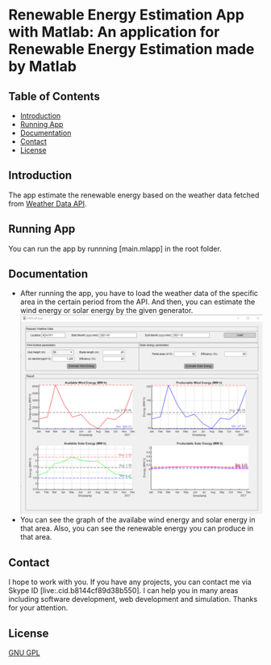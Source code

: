# Renewable Energy Estimation App with Matlab: An application for Renewable Energy Estimation made by Matlab

## Table of Contents
* [Introduction](#introduction)
* [Running App](#running-app)
* [Documentation](#documentation)
* [Contact](#contact)
* [License](#license)

## Introduction
The app estimate the renewable energy based on the weather data fetched from [Weather Data API](https://www.visualcrossing.com/weather-api).

## Running App
You can run the app by runnning [main.mlapp] in the root folder.

## Documentation
* After running the app, you have to load the weather data of the specific area in the certain period from the API. And then, you can estimate the wind energy or solar energy by the given generator.
![estimate](img/estimate.png)
* You can see the graph of the availabe wind energy and solar energy in that area. Also, you can see the renewable energy you can produce in that area.

## Contact
I hope to work with you. If you have any projects, you can contact me via Skype ID [live:.cid.b8144cf89d38b550]. I can help you in many areas including software development, web development and simulation. Thanks for your attention.

## License
[GNU GPL](LICENSE.txt)
